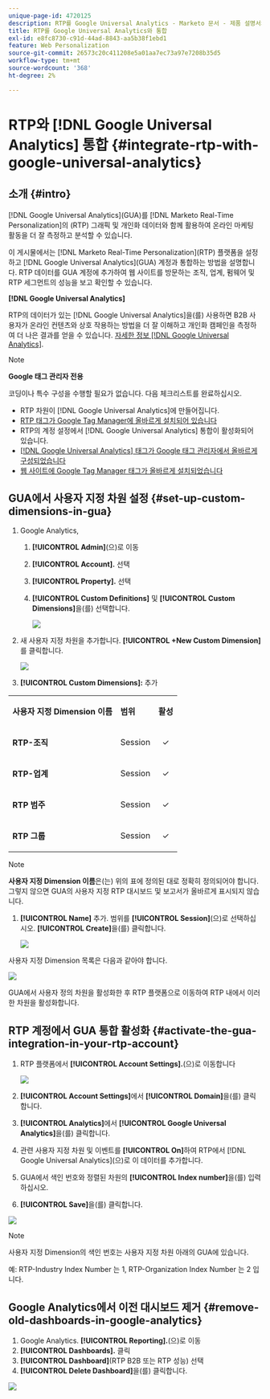 ```yaml
---
unique-page-id: 4720125
description: RTP를 Google Universal Analytics - Marketo 문서 - 제품 설명서와 통합
title: RTP를 Google Universal Analytics와 통합
exl-id: e8fc8730-c91d-44ad-8843-aa5b38f1ebd1
feature: Web Personalization
source-git-commit: 26573c20c411208e5a01aa7ec73a97e7208b35d5
workflow-type: tm+mt
source-wordcount: '368'
ht-degree: 2%

---
```


# RTP와 [!DNL Google Universal Analytics] 통합 {#integrate-rtp-with-google-universal-analytics}

## 소개 {#intro}

[!DNL Google Universal Analytics]&#x200B;(GUA)를 [!DNL Marketo Real-Time Personalization]의 (RTP) 그래픽 및 개인화 데이터와 함께 활용하여 온라인 마케팅 활동을 더 잘 측정하고 분석할 수 있습니다.

이 게시물에서는 [!DNL Marketo Real-Time Personalization]&#x200B;(RTP) 플랫폼을 설정하고 [!DNL Google Universal Analytics]&#x200B;(GUA) 계정과 통합하는 방법을 설명합니다. RTP 데이터를 GUA 계정에 추가하여 웹 사이트를 방문하는 조직, 업계, 펌웨어 및 RTP 세그먼트의 성능을 보고 확인할 수 있습니다.

**[!DNL Google Universal Analytics]**

RTP의 데이터가 있는 [!DNL Google Universal Analytics]을(를) 사용하면 B2B 사용자가 온라인 컨텐츠와 상호 작용하는 방법을 더 잘 이해하고 개인화 캠페인을 측정하여 더 나은 결과를 얻을 수 있습니다. [자세한 정보 [!DNL Google Universal Analytics]](https://support.google.com/analytics/answer/2790010/?hl=en&authuser=1).

>[!NOTE]
>
>**Google 태그 관리자 전용**
>
>코딩이나 특수 구성을 수행할 필요가 없습니다. 다음 체크리스트를 완료하십시오.
>
>* RTP 차원이 [!DNL Google Universal Analytics]에 만들어집니다.
>* [RTP 태그가 Google Tag Manager에 올바르게 설치되어 있습니다](https://docs.marketo.com/display/public/DOCS/Implementing+RTP+using+Google+Tag+Manager)
>* RTP의 계정 설정에서 [!DNL Google Universal Analytics] 통합이 활성화되어 있습니다.
>* [[!DNL Google Universal Analytics] 태그가 Google 태그 관리자에서 올바르게 구성되었습니다](https://support.google.com/tagmanager/answer/6107124?hl=en)
>* [웹 사이트에 Google Tag Manager 태그가 올바르게 설치되었습니다](https://developers.google.com/tag-manager/quickstart)

## GUA에서 사용자 지정 차원 설정 {#set-up-custom-dimensions-in-gua}

1. Google Analytics,

   1. **[!UICONTROL Admin]**(으)로 이동
   1. **[!UICONTROL Account].** 선택
   1. **[!UICONTROL Property].** 선택
   1. **[!UICONTROL Custom Definitions]** 및 **[!UICONTROL Custom Dimensions]**&#x200B;을(를) 선택합니다.

      ![](assets/image2014-11-29-11-3a2-3a32.png)

1. 새 사용자 지정 차원을 추가합니다. **[!UICONTROL +New Custom Dimension]**&#x200B;를 클릭합니다.

   ![](assets/image2014-11-29-11-3a8-3a16.png)

1. **[!UICONTROL Custom Dimensions]:** 추가

<table>
 <tbody>
  <tr>
   <td><p><strong>사용자 지정 Dimension 이름</strong></p></td>
   <td><p><strong>범위</strong></p></td>
   <td><p><strong>활성</strong></p></td>
  </tr>
  <tr>
   <td><p><strong>RTP-조직</strong></p></td>
   <td><p>Session</p></td>
   <td><p align="center">✓</p></td>
  </tr>
  <tr>
   <td><p><strong>RTP-업계</strong></p></td>
   <td><p>Session</p></td>
   <td><p align="center">✓</p></td>
  </tr>
  <tr>
   <td><p><strong>RTP 범주</strong></p></td>
   <td><p>Session</p></td>
   <td><p align="center">✓</p></td>
  </tr>
  <tr>
   <td><p><strong>RTP 그룹</strong></p></td>
   <td><p>Session</p></td>
   <td><p align="center">✓</p></td>
  </tr>
 </tbody>
</table>

>[!NOTE]
>
>**사용자 지정 Dimension 이름**&#x200B;은(는) 위의 표에 정의된 대로 정확히 정의되어야 합니다. 그렇지 않으면 GUA의 사용자 지정 RTP 대시보드 및 보고서가 올바르게 표시되지 않습니다.

1. **[!UICONTROL Name]** 추가. 범위를 **[!UICONTROL Session]**(으)로 선택하십시오. **[!UICONTROL Create]**&#x200B;을(를) 클릭합니다.

   ![](assets/image2014-11-29-11-3a12-3a51.png)

사용자 지정 Dimension 목록은 다음과 같아야 합니다.

![](assets/image2014-11-29-11-36-50-version-2.png)

GUA에서 사용자 정의 차원을 활성화한 후 RTP 플랫폼으로 이동하여 RTP 내에서 이러한 차원을 활성화합니다.

## RTP 계정에서 GUA 통합 활성화 {#activate-the-gua-integration-in-your-rtp-account}

1. RTP 플랫폼에서 **[!UICONTROL Account Settings].**(으)로 이동합니다

   ![](assets/image2014-11-29-11-3a27-3a7.png)

1. **[!UICONTROL Account Settings]**&#x200B;에서 **[!UICONTROL Domain]**&#x200B;을(를) 클릭합니다.
1. **[!UICONTROL Analytics]**&#x200B;에서 **[!UICONTROL Google Universal Analytics]**&#x200B;을(를) 클릭합니다.
1. 관련 사용자 지정 차원 및 이벤트를 **[!UICONTROL On]**&#x200B;하여 RTP에서 [!DNL Google Universal Analytics]&#x200B;(으)로 이 데이터를 추가합니다.
1. GUA에서 색인 번호와 정렬된 차원의 **[!UICONTROL Index number]**&#x200B;을(를) 입력하십시오.
1. **[!UICONTROL Save]**&#x200B;을(를) 클릭합니다.

![](assets/image2014-11-29-11-31-23-version-2.png)

>[!NOTE]
>
>사용자 지정 Dimension의 색인 번호는 사용자 지정 차원 아래의 GUA에 있습니다.
>
>예: RTP-Industry Index Number 는 1, RTP-Organization Index Number 는 2 입니다.

## Google Analytics에서 이전 대시보드 제거 {#remove-old-dashboards-in-google-analytics}

1. Google Analytics. **[!UICONTROL Reporting].**(으)로 이동
1. **[!UICONTROL Dashboards].** 클릭
1. **[!UICONTROL Dashboard]**(RTP B2B 또는 RTP 성능) 선택
1. **[!UICONTROL Delete Dashboard]**&#x200B;을(를) 클릭합니다.

![](assets/image2014-11-29-11-3a42-3a55.png)
